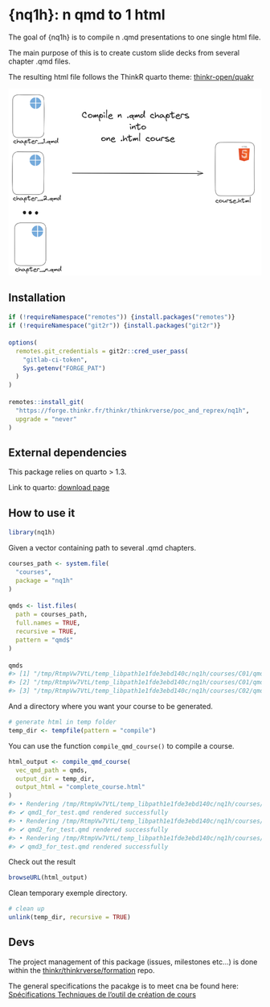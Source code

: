 
<!-- README.md is generated from README.Rmd. Please edit that file -->

# {nq1h}: n qmd to 1 html

<!-- badges: start -->
<!-- badges: end -->

The goal of {nq1h} is to compile n .qmd presentations to one single html
file.

The main purpose of this is to create custom slide decks from several
chapter .qmd files.

The resulting html file follows the ThinkR quarto theme:
[thinkr-open/quakr](https://github.com/ThinkR-open/quakr)

![](inst/schemas/schema_readme.png)

## Installation

``` r
if (!requireNamespace("remotes")) {install.packages("remotes")}
if (!requireNamespace("git2r")) {install.packages("git2r")}

options(
  remotes.git_credentials = git2r::cred_user_pass(
    "gitlab-ci-token", 
    Sys.getenv("FORGE_PAT")
  )
)

remotes::install_git(
  "https://forge.thinkr.fr/thinkr/thinkrverse/poc_and_reprex/nq1h", 
  upgrade = "never"
)
```

## External dependencies

This package relies on quarto \> 1.3.

Link to quarto: [download page](https://quarto.org/docs/download/)

## How to use it

``` r
library(nq1h)
```

Given a vector containing path to several .qmd chapters.

``` r
courses_path <- system.file(
  "courses",
  package = "nq1h"
)

qmds <- list.files(
  path = courses_path,
  full.names = TRUE,
  recursive = TRUE,
  pattern = "qmd$"
)

qmds
#> [1] "/tmp/RtmpVw7VtL/temp_libpath1e1fde3ebd140c/nq1h/courses/C01/qmd1_for_test.qmd"
#> [2] "/tmp/RtmpVw7VtL/temp_libpath1e1fde3ebd140c/nq1h/courses/C01/qmd2_for_test.qmd"
#> [3] "/tmp/RtmpVw7VtL/temp_libpath1e1fde3ebd140c/nq1h/courses/C02/qmd3_for_test.qmd"
```

And a directory where you want your course to be generated.

``` r
# generate html in temp folder
temp_dir <- tempfile(pattern = "compile")
```

You can use the function `compile_qmd_course()` to compile a course.

``` r
html_output <- compile_qmd_course(
  vec_qmd_path = qmds,
  output_dir = temp_dir,
  output_html = "complete_course.html"
)
#> • Rendering /tmp/RtmpVw7VtL/temp_libpath1e1fde3ebd140c/nq1h/courses/C01/qmd1_for_test.qmd
#> ✔ qmd1_for_test.qmd rendered successfully
#> • Rendering /tmp/RtmpVw7VtL/temp_libpath1e1fde3ebd140c/nq1h/courses/C01/qmd2_for_test.qmd
#> ✔ qmd2_for_test.qmd rendered successfully
#> • Rendering /tmp/RtmpVw7VtL/temp_libpath1e1fde3ebd140c/nq1h/courses/C02/qmd3_for_test.qmd
#> ✔ qmd3_for_test.qmd rendered successfully
```

Check out the result

``` r
browseURL(html_output)
```

Clean temporary exemple directory.

``` r
# clean up
unlink(temp_dir, recursive = TRUE)
```

## Devs

The project management of this package (issues, milestones etc…) is done
within the
[thinkr/thinkrverse/formation](https://forge.thinkr.fr/thinkr/thinkrverse/formation/)
repo.

The general specifications the pacakge is to meet cna be found here:
[Spécifications Techniques de l’outil de création de
cours](https://www.notion.so/thnkr/Sp-cifications-Techniques-de-l-outil-de-cr-ation-de-cours-52bd760e477c4f64b37a1230c927d386)
